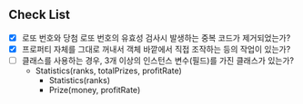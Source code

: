 ## Check List

- [x] 로또 번호와 당첨 로또 번호의 유효성 검사시 발생하는 중복 코드가 제거되었는가?
- [x] 프로퍼티 자체를 그대로 꺼내서 객체 바깥에서 직접 조작하는 등의 작업이 있는가?
- [ ] 클래스를 사용하는 경우, 3개 이상의 인스턴스 변수(필드)를 가진 클래스가 있는가?
  - Statistics(ranks, totalPrizes, profitRate)
    - Statistics(ranks)
    - Prize(money, profitRate)

